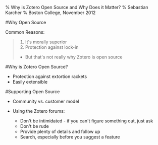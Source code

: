 % Why is Zotero Open Source and Why Does it Matter? 
% Sebastian Karcher
% Boston College, November 2012


#Why Open Source

Common Reasons:

>  1. It's morally superior
>  2. Protection against lock-in
>  *	But that's not really why Zotero is open source

#Why is Zotero Open Source?

* Protection against extortion rackets
* Easily extensible

#Supporting Open Source

* Community vs. customer model
* Using the Zotero forums:
	
	+ Don't be intimidated - if you can't figure something out, just ask
	+ Don't be rude
	+ Provide plenty of details and follow up
	+ Search, especially before you suggest a feature
